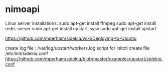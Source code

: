# nimoapi

Linux server installations:
sudo apt-get install ffmpeg
sudo apt-get install redis-server
sudo apt-get install upstart-sysv
sudo apt-get install upstart


https://github.com/mperham/sidekiq/wiki/Deploying-to-Ubuntu

create log file : /var/log/upstart/workers.log
script for initctl
create file /etc/init/sidekiq.conf
https://github.com/mperham/sidekiq/blob/master/examples/upstart/sidekiq.conf
